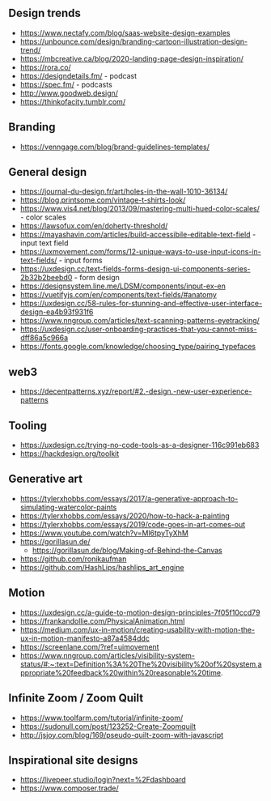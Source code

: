 ## Design trends

- https://www.nectafy.com/blog/saas-website-design-examples
- https://unbounce.com/design/branding-cartoon-illustration-design-trend/
- https://mbcreative.ca/blog/2020-landing-page-design-inspiration/
- https://rora.co/
- https://designdetails.fm/ - podcast
- https://spec.fm/ - podcasts
- http://www.goodweb.design/
- https://thinkofacity.tumblr.com/

## Branding

- https://venngage.com/blog/brand-guidelines-templates/

## General design

- https://journal-du-design.fr/art/holes-in-the-wall-1010-36134/
- https://blog.printsome.com/vintage-t-shirts-look/
- https://www.vis4.net/blog/2013/09/mastering-multi-hued-color-scales/ - color scales
- https://lawsofux.com/en/doherty-threshold/
- https://mayashavin.com/articles/build-accessibile-editable-text-field - input text field
- https://uxmovement.com/forms/12-unique-ways-to-use-input-icons-in-text-fields/ - input forms
- https://uxdesign.cc/text-fields-forms-design-ui-components-series-2b32b2beebd0 - form design
- https://designsystem.line.me/LDSM/components/input-ex-en 
- https://vuetifyjs.com/en/components/text-fields/#anatomy
- https://uxdesign.cc/58-rules-for-stunning-and-effective-user-interface-design-ea4b93f931f6
- https://www.nngroup.com/articles/text-scanning-patterns-eyetracking/ 
- https://uxdesign.cc/user-onboarding-practices-that-you-cannot-miss-dff86a5c966a
- https://fonts.google.com/knowledge/choosing_type/pairing_typefaces

## web3

- https://decentpatterns.xyz/report/#2.-design.-new-user-experience-patterns

## Tooling

- https://uxdesign.cc/trying-no-code-tools-as-a-designer-116c991eb683
- https://hackdesign.org/toolkit

## Generative art

- https://tylerxhobbs.com/essays/2017/a-generative-approach-to-simulating-watercolor-paints
- https://tylerxhobbs.com/essays/2020/how-to-hack-a-painting
- https://tylerxhobbs.com/essays/2019/code-goes-in-art-comes-out
- https://www.youtube.com/watch?v=Ml6tpyTyXhM
- https://gorillasun.de/
  - https://gorillasun.de/blog/Making-of-Behind-the-Canvas
- https://github.com/ronikaufman
- https://github.com/HashLips/hashlips_art_engine

## Motion

- https://uxdesign.cc/a-guide-to-motion-design-principles-7f05f10ccd79
- https://frankandollie.com/PhysicalAnimation.html
- https://medium.com/ux-in-motion/creating-usability-with-motion-the-ux-in-motion-manifesto-a87a4584ddc
- https://screenlane.com/?ref=uimovement
- https://www.nngroup.com/articles/visibility-system-status/#:~:text=Definition%3A%20The%20visibility%20of%20system,appropriate%20feedback%20within%20reasonable%20time.

## Infinite Zoom / Zoom Quilt

- https://www.toolfarm.com/tutorial/infinite-zoom/
- https://sudonull.com/post/123252-Create-Zoomquilt
- http://jsjoy.com/blog/169/pseudo-quilt-zoom-with-javascript


## Inspirational site designs
- https://livepeer.studio/login?next=%2Fdashboard
- https://www.composer.trade/